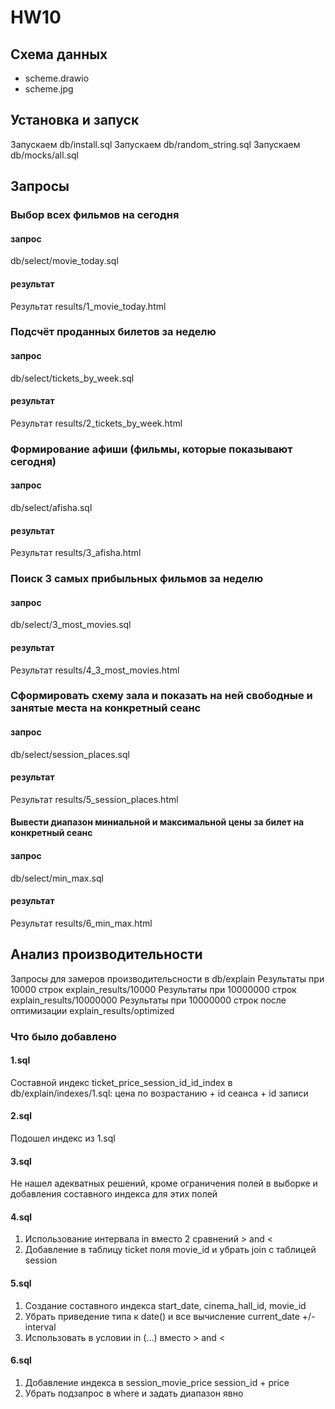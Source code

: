 # HW10

## Схема данных
- scheme.drawio
- scheme.jpg

## Установка и запуск

Запускаем db/install.sql
Запускаем db/random_string.sql
Запускаем db/mocks/all.sql

## Запросы

### Выбор всех фильмов на сегодня
#### запрос
db/select/movie_today.sql
#### результат
Результат results/1_movie_today.html

### Подсчёт проданных билетов за неделю
#### запрос
db/select/tickets_by_week.sql
#### результат
Результат results/2_tickets_by_week.html

### Формирование афиши (фильмы, которые показывают сегодня)
#### запрос
db/select/afisha.sql
#### результат
Результат results/3_afisha.html

### Поиск 3 самых прибыльных фильмов за неделю
#### запрос
db/select/3_most_movies.sql
#### результат
Результат results/4_3_most_movies.html


### Сформировать схему зала и показать на ней свободные и занятые места на конкретный сеанс
#### запрос
db/select/session_places.sql
#### результат
Результат results/5_session_places.html

#### Вывести диапазон миниальной и максимальной цены за билет на конкретный сеанс
#### запрос
db/select/min_max.sql
#### результат
Результат results/6_min_max.html

## Анализ производительности
Запросы для замеров производительсности в db/explain
Результаты при 10000 строк explain_results/10000
Результаты при 10000000 строк explain_results/10000000
Результаты при 10000000 строк после оптимизации explain_results/optimized

### Что было добавлено
#### 1.sql
Составной индекс ticket_price_session_id_id_index в db/explain/indexes/1.sql:
цена по возрастанию + id сеанса + id записи
#### 2.sql
Подошел индекс из 1.sql
#### 3.sql
Не нашел адекватных решений, кроме ограничения полей в выборке и добавления составного индекса для этих полей
#### 4.sql
1. Использование интервала in вместо 2 сравнений > and <
2. Добавление в таблицу ticket поля movie_id и убрать join c таблицей session
#### 5.sql
1. Создание составного индекса start_date, cinema_hall_id, movie_id
2. Убрать приведение типа к date() и все вычисление current_date +/- interval
3. Использовать в условии in (...) вместо > and <
#### 6.sql
1. Добавление индекса в session_movie_price session_id + price
2. Убрать подзапрос в where и задать диапазон явно